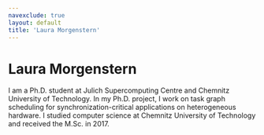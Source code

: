 ```yaml
---
navexclude: true
layout: default
title: 'Laura Morgenstern'
---
```


# Laura Morgenstern

I am a Ph.D. student at Julich Supercomputing Centre and Chemnitz University of Technology. In my Ph.D. project, I work on task graph scheduling for synchronization-critical applications on heterogeneous hardware. I studied computer science at Chemnitz University of Technology and received the M.Sc. in 2017.